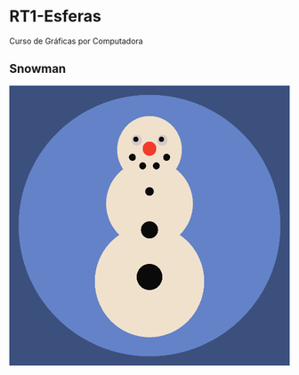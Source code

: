 # RT1-Esferas
Curso de Gráficas por Computadora

## Snowman

![snowman](https://github.com/dianaxime/RT1-Esferas/blob/master/out.bmp?raw=true)
